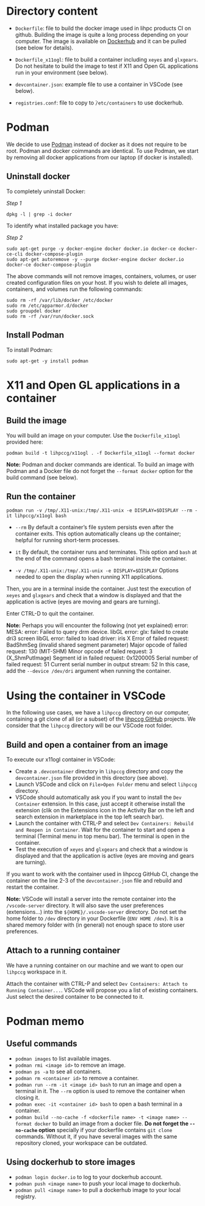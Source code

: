 # Directory content

- `Dockerfile`: file to build the docker image used in lihpc products CI on github.
  Building the image is quite a long process depending on your computer.
  The image is available on [Dockerhub](https://hub.docker.com/repository/docker/lihpccg/mgx-ubuntu.20.04-spack.0.19.0/general) and it can be pulled (see below for details).

- `Dockerfile_x11ogl`: file to build a container including `xeyes` and `glxgears`.
  Do not hesitate to build the image to test if X11 and Open GL applications run in your environment (see below).

- `devcontainer.json`: example file to use a container in VSCode (see below).

- `registries.conf`: file to copy to ̀`/etc/containers` to use dockerhub.

# Podman

We decide to use [Podman](https://podman.io/) instead of docker as it does not require to be root. Podman and docker coimmands are identical. To use Podman, we start by removing all docker applications from our laptop (if docker is installed).

## Uninstall docker

To completely uninstall Docker:

 *Step 1* 

    dpkg -l | grep -i docker

To identify what installed package you have:

*Step 2*

    sudo apt-get purge -y docker-engine docker docker.io docker-ce docker-ce-cli docker-compose-plugin
    sudo apt-get autoremove -y --purge docker-engine docker docker.io docker-ce docker-compose-plugin

The above commands will not remove images, containers, volumes, or user created configuration files on your host. If you wish to delete all images, containers, and volumes run the following commands:

    sudo rm -rf /var/lib/docker /etc/docker
    sudo rm /etc/apparmor.d/docker
    sudo groupdel docker
    sudo rm -rf /var/run/docker.sock

## Install Podman

To install Podman:

    sudo apt-get -y install podman


# X11 and Open GL applications in a container

## Build the image

You will build an image on your computer. Use the  `Dockerfile_x11ogl` provided here:

    podman build -t lihpccg/x11ogl . -f Dockerfile_x11ogl --format docker

**Note:** Podman and docker commands are identical. To build an image with Podman and a Docker file do not forget the `--format docker` option for the build command (see below).

## Run the container

    podman run -v /tmp/.X11-unix:/tmp/.X11-unix -e DISPLAY=$DISPLAY --rm -it lihpccg/x11ogl bash

- `--rm` By default a container’s file system persists even after the container exits. This option automatically cleans up the container; helpful for running short-term processes.

- `it` By default, the container runs and terminates. This option and `bash` at the end of the command opens a bash terminal inside the container.

- `-v /tmp/.X11-unix:/tmp/.X11-unix -e DISPLAY=$DISPLAY` Options needed to open the display when running X11 applications.

Then, you are in a terminal inside the container. Just test the execution of `xeyes` and `glxgears` and check that a window is displayed and that the application is active (eyes are moving and gears are turning).

Enter CTRL-D to quit the container.

**Note:** Perhaps you will encounter the following (not yet explained) error: 
    MESA: error: Failed to query drm device.
    libGL error: glx: failed to create dri3 screen
    libGL error: failed to load driver: iris
    X Error of failed request:  BadShmSeg (invalid shared segment parameter)
        Major opcode of failed request:  130 (MIT-SHM)
        Minor opcode of failed request:  3 (X_ShmPutImage)
        Segment id in failed request:  0x1200005
        Serial number of failed request:  51
    Current serial number in output stream:  52
In this case, add the `--device /dev/dri` argument when running the container.

# Using the container in VSCode

In the following use cases, we have a `lihpccg` directory on our computer, containing a git clone of all (or a subset) of the [lihpccg GitHub](https://github.com/LIHPC-Computational-Geometry) projects. We consider that the `lihpccg` directory will be our VSCode root folder.
## Build and open a container from an image

To execute our x11ogl container in VSCode: 
- Create a `.devcontainer` directory in  `lihpccg` directory and copy the `devcontainer.json` file provided in this directory (see above).
- Launch VSCode and click on `File>Open Folder` menu and select `lihpccg` directory.
- VSCode should automatically ask you if you want to install the `Dev Container` extension. In this case, just accept it otherwise install the extension (clik on the Extensions icon in the Activity Bar on the left and search extension in marketplace in the top left search bar).
- Launch the container with CTRL-P and select `Dev Containers: Rebuild and Reopen in Container`. Wait for the container to start and open a terminal (Terminal menu in top menu bar). The terminal is open in the container.
- Test the execution of `xeyes` and `glxgears` and check that a window is displayed and that the application is active (eyes are moving and gears are turning).

If you want to work with the container used in lihpccg GitHub CI, change the container on the line 2-3 of the `devcontainer.json` file and rebuild and restart the container.

**Note:** VSCode will install a server into the remote container into the `/vscode-server` directory. It will also save the user preferences (extensions...) into the `${HOME}/.vscode-server` directory. Do not set the home folder to `/dev` directory in your Dockerfile (`ENV HOME /dev`). It is a shared memory folder with (in general) not enough space to store user preferences.

## Attach to a running container

We have a running container on our machine and we want to open our `lihpccg` workspace in it.

Attach the container with CTRL-P and select `Dev Containers: Attach to Running Container...`. VSCode will propose you a list of existing containers. Just select the desired container to be connected to it.
# Podman memo

## Useful commands

- `podman images` to list available images.
- `podman rmi <image id>` to remove an image.
- `podman ps -a` to see all containers.
- `podman rm <container id>` to remove a container.
- `podman run --rm -it <image id> bash` to run an image and open a terminal in it. The `--rm` option is used to remove the container when closing it.
- `podman exec -it <container id> bash` to open a bash terminal in a container.
- `podman build --no-cache -f <dockerfile name> -t <image name> --format docker` to build an image from a docker file. **Do not forget the `--no-cache` option** specially if your dockerfile contains `git clone` commands. Without it, if you have several images with the same repository cloned, your workspace can be outdated.

## Using dockerhub to store images

- `podman login docker.io` to log to your dockerhub account.
- `podman push <image name>` to push your local image to dockerhub.
- `podman pull <image name>` to pull a dockerhub image to your local registry.
